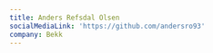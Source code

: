 ```yaml
---
title: Anders Refsdal Olsen
socialMediaLink: 'https://github.com/andersro93'
company: Bekk
---
```



